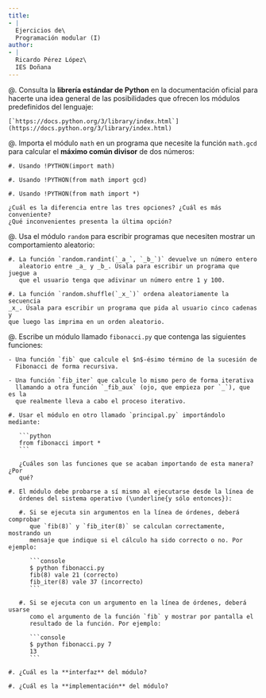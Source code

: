 ```yaml
---
title:
- |
  Ejercicios de\
  Programación modular (I)
author:
- |
  Ricardo Pérez López\
  IES Doñana
---
```


@. Consulta la **librería estándar de Python** en la documentación oficial para
   hacerte una idea general de las posibilidades que ofrecen los módulos
   predefinidos del lenguaje:

    [`https://docs.python.org/3/library/index.html`](https://docs.python.org/3/library/index.html)

@. Importa el módulo `math` en un programa que necesite la función `math.gcd`
   para calcular el **máximo común divisor** de dos números:

    #. Usando !PYTHON(import math)

    #. Usando !PYTHON(from math import gcd)

    #. Usando !PYTHON(from math import *)

    ¿Cuál es la diferencia entre las tres opciones? ¿Cuál es más conveniente?
    ¿Qué inconvenientes presenta la última opción?

@. Usa el módulo `random` para escribir programas que necesiten mostrar un
   comportamiento aleatorio:

    #. La función `random.randint(`_a_`, `_b_`)` devuelve un número entero
       aleatorio entre _a_ y _b_. Úsala para escribir un programa que juegue a
       que el usuario tenga que adivinar un número entre 1 y 100.

    #. La función `random.shuffle(`_x_`)` ordena aleatoriamente la secuencia
    _x_. Úsala para escribir un programa que pida al usuario cinco cadenas y
    que luego las imprima en un orden aleatorio.

@. Escribe un módulo llamado `fibonacci.py` que contenga las siguientes
   funciones:

    - Una función `fib` que calcule el $n$-ésimo término de la sucesión de
      Fibonacci de forma recursiva.

    - Una función `fib_iter` que calcule lo mismo pero de forma iterativa
      llamando a otra función `_fib_aux` (ojo, que empieza por `_`), que es la
      que realmente lleva a cabo el proceso iterativo.

    #. Usar el módulo en otro llamado `principal.py` importándolo mediante:

       ```python
       from fibonacci import *
       ```

       ¿Cuáles son las funciones que se acaban importando de esta manera? ¿Por
       qué?

    #. El módulo debe probarse a sí mismo al ejecutarse desde la línea de
       órdenes del sistema operativo (\underline{y sólo entonces}):

       #. Si se ejecuta sin argumentos en la línea de órdenes, deberá comprobar
          que `fib(8)` y `fib_iter(8)` se calculan correctamente, mostrando un
          mensaje que indique si el cálculo ha sido correcto o no. Por ejemplo:

          ```console
          $ python fibonacci.py
          fib(8) vale 21 (correcto)
          fib_iter(8) vale 37 (incorrecto)
          ```

       #. Si se ejecuta con un argumento en la línea de órdenes, deberá usarse
          como el argumento de la función `fib` y mostrar por pantalla el
          resultado de la función. Por ejemplo:

          ```console
          $ python fibonacci.py 7
          13
          ```

    #. ¿Cuál es la **interfaz** del módulo?

    #. ¿Cuál es la **implementación** del módulo?
